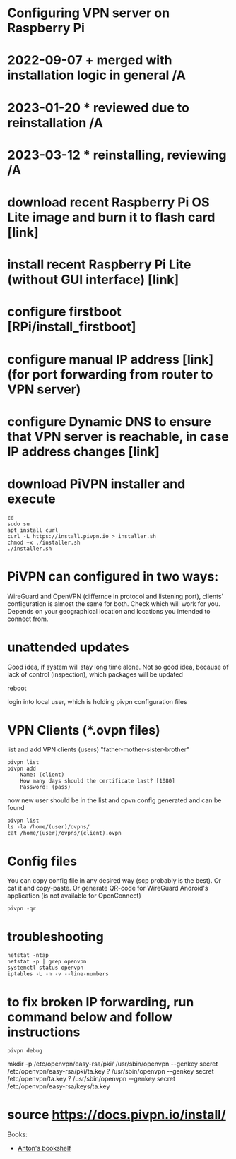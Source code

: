 #
# Configuring VPN server on Raspberry Pi
#

# 2022-09-07  + merged with installation logic in general /A
# 2023-01-20  * reviewed due to reinstallation /A
# 2023-03-12  * reinstalling, reviewing /A

# download recent Raspberry Pi OS Lite image and burn it to flash card [link]

# install recent Raspberry Pi Lite (without GUI interface) [link]

# configure firstboot [RPi/install_firstboot]

# configure manual IP address [link] (for port forwarding from router to VPN server)

# configure Dynamic DNS to ensure that VPN server is reachable, in case IP address changes [link]


# download PiVPN installer and execute
```
cd
sudo su
apt install curl
curl -L https://install.pivpn.io > installer.sh
chmod +x ./installer.sh
./installer.sh
```


# PiVPN can configured in two ways:
WireGuard and OpenVPN (differnce in protocol and listening port), clients' configuration is almost the same for both. Check which will work for you. Depends on your geographical location and locations you intended to connect from.


# unattended updates
Good idea, if system will stay long time alone.
Not so good idea, because of lack of control (inspection), which packages will be updated

reboot

login into local user, which is holding pivpn configuration files


# VPN Clients (*.ovpn files)
list and add VPN clients (users) "father-mother-sister-brother"
```
pivpn list
pivpn add
    Name: (client)
    How many days should the certificate last? [1080]
    Password: (pass)
```
now new user should be in the list and opvn config generated and can be found
```
pivpn list
ls -la /home/(user)/ovpns/
cat /home/(user)/ovpns/(client).ovpn
```


# Config files
You can copy config file in any desired way (scp probably is the best).
Or cat it and copy-paste.
Or generate QR-code for WireGuard Android's application (is not available for OpenConnect)
```
pivpn -qr
```


# troubleshooting
```
netstat -ntap
netstat -p | grep openvpn
systemctl status openvpn
iptables -L -n -v --line-numbers
```


# to fix broken IP forwarding, run command below and follow instructions
```
pivpn debug
```


mkdir -p /etc/openvpn/easy-rsa/pki/
/usr/sbin/openvpn --genkey secret /etc/openvpn/easy-rsa/pki/ta.key
? /usr/sbin/openvpn --genkey secret /etc/openvpn/ta.key
? /usr/sbin/openvpn --genkey secret /etc/openvpn/easy-rsa/keys/ta.key



# source https://docs.pivpn.io/install/





Books:
- [Anton's bookshelf](https://og2k.com/books/)
